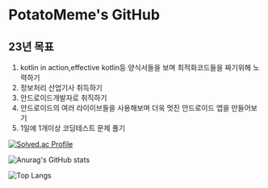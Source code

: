 PotatoMeme's GitHub
==================

## 23년 목표

1. kotlin in action,effective kotlin등 양식서들을 보며 최적화코드들을 짜기위해 노력하기
2. 정보처리 산업기사 취득하기
3. 안드로이드개발자로 취직하기
4. 안드로이드의 여러 라이이브들을 사용해보며 더욱 멋진 안드로이드 앱을 만들어보기
5. 1일에 1개이상 코딩테스트 문제 풀기

[![Solved.ac Profile](http://mazassumnida.wtf/api/v2/generate_badge?boj=kshk0897)](https://solved.ac/kshk0897/)

![Anurag's GitHub stats](https://github-readme-stats.vercel.app/api?username=PotatoMeme&show_icons=true&theme=radical)

![Top Langs](https://github-readme-stats.vercel.app/api/top-langs/?username=PotatoMeme&layout=compact&theme=tokyonight)
